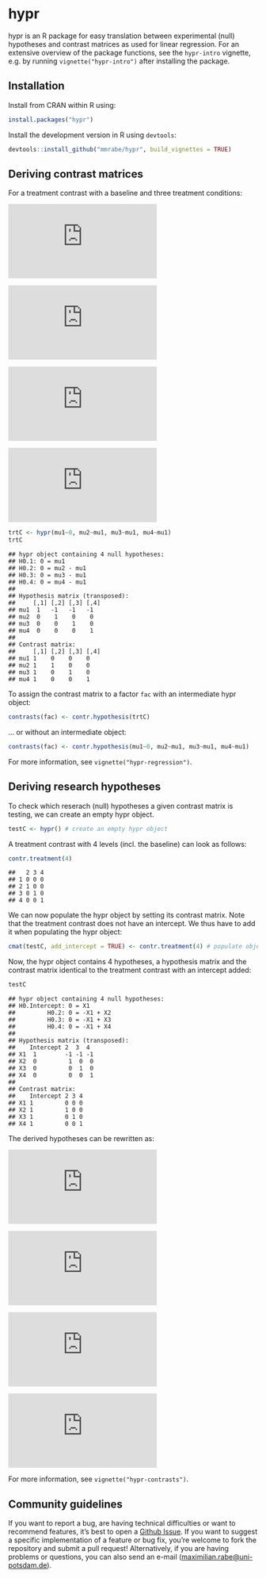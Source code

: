 
# hypr

hypr is an R package for easy translation between experimental (null) hypotheses and contrast matrices as used for linear regression. For an extensive overview of the package functions, see the `hypr-intro` vignette, e.g. by running `vignette("hypr-intro")` after installing the package.

## Installation

Install from CRAN within R using:


```r
install.packages("hypr")
```

Install the development version in R using `devtools`:


```r
devtools::install_github("mmrabe/hypr", build_vignettes = TRUE)
```

## Deriving contrast matrices

For a treatment contrast with a baseline and three treatment conditions:

![](https://latex.codecogs.com/gif.latex?H_%7B0_1%7D:%20%5C;%20%5Cmu_1%20%3D%200)

![](https://latex.codecogs.com/gif.latex?H_%7B0_2%7D:%20%5C;%20%5Cmu_2%20%3D%20%5Cmu_1)

![](https://latex.codecogs.com/gif.latex?H_%7B0_3%7D:%20%5C;%20%5Cmu_3%20%3D%20%5Cmu_1)

![](https://latex.codecogs.com/gif.latex?H_%7B0_4%7D:%20%5C;%20%5Cmu_4%20%3D%20%5Cmu_1)


```r
trtC <- hypr(mu1~0, mu2~mu1, mu3~mu1, mu4~mu1)
trtC
```

```
## hypr object containing 4 null hypotheses:
## H0.1: 0 = mu1
## H0.2: 0 = mu2 - mu1
## H0.3: 0 = mu3 - mu1
## H0.4: 0 = mu4 - mu1
## 
## Hypothesis matrix (transposed):
##     [,1] [,2] [,3] [,4]
## mu1  1   -1   -1   -1  
## mu2  0    1    0    0  
## mu3  0    0    1    0  
## mu4  0    0    0    1  
## 
## Contrast matrix:
##     [,1] [,2] [,3] [,4]
## mu1 1    0    0    0   
## mu2 1    1    0    0   
## mu3 1    0    1    0   
## mu4 1    0    0    1
```

To assign the contrast matrix to a factor `fac` with an intermediate hypr object:

```r
contrasts(fac) <- contr.hypothesis(trtC)
```

... or without an intermediate object:

```r
contrasts(fac) <- contr.hypothesis(mu1~0, mu2~mu1, mu3~mu1, mu4~mu1) 
```

For more information, see `vignette("hypr-regression")`.


## Deriving research hypotheses

To check which reserach (null) hypotheses a given contrast matrix is testing, we can create an empty hypr object.


```r
testC <- hypr() # create an empty hypr object
```

A treatment contrast with 4 levels (incl. the baseline) can look as follows:


```r
contr.treatment(4)
```

```
##   2 3 4
## 1 0 0 0
## 2 1 0 0
## 3 0 1 0
## 4 0 0 1
```

We can now populate the hypr object by setting its contrast matrix. Note that the treatment contrast does not have an intercept. We thus have to add it when populating the hypr object:


```r
cmat(testC, add_intercept = TRUE) <- contr.treatment(4) # populate object via contrast matrix
```

Now, the hypr object contains 4 hypotheses, a hypothesis matrix and the contrast matrix identical to the treatment contrast with an intercept added:


```r
testC
```

```
## hypr object containing 4 null hypotheses:
## H0.Intercept: 0 = X1
##         H0.2: 0 = -X1 + X2
##         H0.3: 0 = -X1 + X3
##         H0.4: 0 = -X1 + X4
## 
## Hypothesis matrix (transposed):
##    Intercept 2  3  4 
## X1  1        -1 -1 -1
## X2  0         1  0  0
## X3  0         0  1  0
## X4  0         0  0  1
## 
## Contrast matrix:
##    Intercept 2 3 4
## X1 1         0 0 0
## X2 1         1 0 0
## X3 1         0 1 0
## X4 1         0 0 1
```

The derived hypotheses can be rewritten as:

![](https://latex.codecogs.com/gif.latex?H_%7B0_1%7D:%20%5C;%20%5Cmu_1%20%3D%200)

![](https://latex.codecogs.com/gif.latex?H_%7B0_2%7D:%20%5C;%20%5Cmu_2%20%3D%20%5Cmu_1)

![](https://latex.codecogs.com/gif.latex?H_%7B0_3%7D:%20%5C;%20%5Cmu_3%20%3D%20%5Cmu_1)

![](https://latex.codecogs.com/gif.latex?H_%7B0_4%7D:%20%5C;%20%5Cmu_4%20%3D%20%5Cmu_1)

For more information, see `vignette("hypr-contrasts")`.


## Community guidelines

If you want to report a bug, are having technical difficulties or want to recommend features, it’s best to open a [Github Issue](https://github.com/mmrabe/hypr/issues/new/choose). If you want to suggest a specific implementation of a feature or bug fix, you’re welcome to fork the repository and submit a pull request! Alternatively, if you are having problems or questions, you can also send an e-mail (<maximilian.rabe@uni-potsdam.de>).
